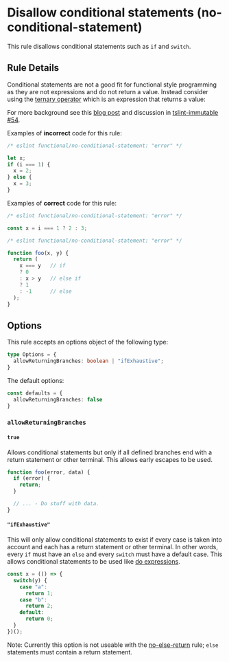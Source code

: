 # Disallow conditional statements (no-conditional-statement)

This rule disallows conditional statements such as `if` and `switch`.

## Rule Details

Conditional statements are not a good fit for functional style programming as they are not expressions and do not return a value.
Instead consider using the [ternary operator](https://developer.mozilla.org/en-US/docs/Web/JavaScript/Reference/Operators/Conditional_Operator) which is an expression that returns a value:

For more background see this [blog post](https://hackernoon.com/rethinking-javascript-the-if-statement-b158a61cd6cb) and discussion in [tslint-immutable #54](https://github.com/jonaskello/tslint-immutable/issues/54).

Examples of **incorrect** code for this rule:

<!-- eslint-skip -->

```js
/* eslint functional/no-conditional-statement: "error" */

let x;
if (i === 1) {
  x = 2;
} else {
  x = 3;
}
```

Examples of **correct** code for this rule:

```js
/* eslint functional/no-conditional-statement: "error" */

const x = i === 1 ? 2 : 3;
```

```js
/* eslint functional/no-conditional-statement: "error" */

function foo(x, y) {
  return (
    x === y   // if
    ? 0
    : x > y   // else if
    ? 1
    : -1      // else
  );
}
```

## Options

This rule accepts an options object of the following type:

```ts
type Options = {
  allowReturningBranches: boolean | "ifExhaustive";
}
```

The default options:

```ts
const defaults = {
  allowReturningBranches: false
}
```

### `allowReturningBranches`

#### `true`

Allows conditional statements but only if all defined branches end with a return statement or other terminal.
This allows early escapes to be used.

```js
function foo(error, data) {
  if (error) {
    return;
  }

  // ... - Do stuff with data.
}
```

#### `"ifExhaustive"`

This will only allow conditional statements to exist if every case is taken into account and each has a return statement or other terminal.
In other words, every `if` must have an `else` and every `switch` must have a default case.
This allows conditional statements to be used like [do expressions](https://github.com/tc39/proposal-do-expressions).

```js
const x = (() => {
  switch(y) {
    case "a":
      return 1;
    case "b":
      return 2;
    default:
      return 0;
  }
})();
```

Note: Currently this option is not useable with the [no-else-return](https://eslint.org/docs/rules/no-else-return) rule; `else` statements must contain a return statement.
